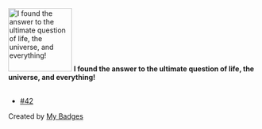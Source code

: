 <img src="https://my-badges.github.io/my-badges/the-ultimate-question.png" alt="I found the answer to the ultimate question of life, the universe, and everything!" title="I found the answer to the ultimate question of life, the universe, and everything!" width="128">
<strong>I found the answer to the ultimate question of life, the universe, and everything!</strong>
<br><br>

- <a href="https://github.com/simonsmith/stylelint-selector-bem-pattern/issues/42">#42</a>


Created by <a href="https://github.com/my-badges/my-badges">My Badges</a>